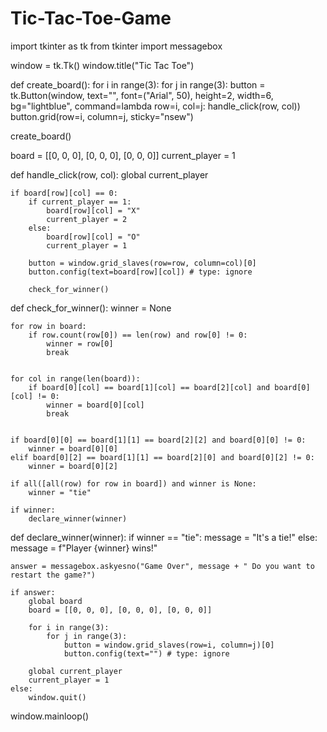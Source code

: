 # Tic-Tac-Toe-Game
import tkinter as tk
from tkinter import messagebox

window = tk.Tk()
window.title("Tic Tac Toe")


def create_board():
    for i in range(3):
        for j in range(3):
            button = tk.Button(window, text="", font=("Arial", 50), height=2, width=6, bg="lightblue", command=lambda row=i, col=j: handle_click(row, col))
            button.grid(row=i, column=j, sticky="nsew")

create_board()


board = [[0, 0, 0], [0, 0, 0], [0, 0, 0]]
current_player = 1


def handle_click(row, col):
    global current_player

    if board[row][col] == 0:
        if current_player == 1:
            board[row][col] = "X"
            current_player = 2
        else:
            board[row][col] = "O"
            current_player = 1

        button = window.grid_slaves(row=row, column=col)[0]
        button.config(text=board[row][col]) # type: ignore

        check_for_winner()


def check_for_winner():
    winner = None

   
    for row in board:
        if row.count(row[0]) == len(row) and row[0] != 0:
            winner = row[0]
            break

   
    for col in range(len(board)):
        if board[0][col] == board[1][col] == board[2][col] and board[0][col] != 0:
            winner = board[0][col]
            break

    
    if board[0][0] == board[1][1] == board[2][2] and board[0][0] != 0:
        winner = board[0][0]
    elif board[0][2] == board[1][1] == board[2][0] and board[0][2] != 0:
        winner = board[0][2]

    if all([all(row) for row in board]) and winner is None:
        winner = "tie"

    if winner:
        declare_winner(winner)


def declare_winner(winner):
    if winner == "tie":
        message = "It's a tie!"
    else:
        message = f"Player {winner} wins!"


    answer = messagebox.askyesno("Game Over", message + " Do you want to restart the game?")

    if answer:
        global board
        board = [[0, 0, 0], [0, 0, 0], [0, 0, 0]]

        for i in range(3):
            for j in range(3):
                button = window.grid_slaves(row=i, column=j)[0]
                button.config(text="") # type: ignore

        global current_player
        current_player = 1
    else:
        window.quit()

window.mainloop()
